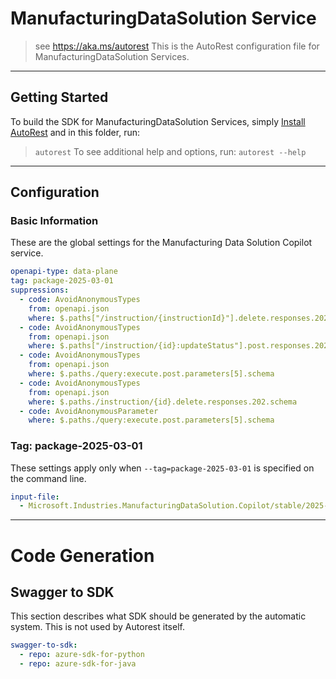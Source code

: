 # ManufacturingDataSolution Service

> see https://aka.ms/autorest
This is the AutoRest configuration file for ManufacturingDataSolution Services.

---

## Getting Started

To build the SDK for ManufacturingDataSolution Services,
simply [Install AutoRest](https://aka.ms/autorest/install) and in this folder, run:

> `autorest`
To see additional help and options, run:
> `autorest --help`
---

## Configuration

### Basic Information

These are the global settings for the Manufacturing Data Solution Copilot service.

```yaml
openapi-type: data-plane
tag: package-2025-03-01
suppressions:
  - code: AvoidAnonymousTypes
    from: openapi.json
    where: $.paths["/instruction/{instructionId}"].delete.responses.202.schema
  - code: AvoidAnonymousTypes
    from: openapi.json
    where: $.paths["/instruction/{id}:updateStatus"].post.responses.202.schema
  - code: AvoidAnonymousTypes
    from: openapi.json
    where: $.paths./query:execute.post.parameters[5].schema
  - code: AvoidAnonymousTypes
    from: openapi.json
    where: $.paths./instruction/{id}.delete.responses.202.schema
  - code: AvoidAnonymousParameter
    where: $.paths./query:execute.post.parameters[5].schema
```

### Tag: package-2025-03-01

These settings apply only when `--tag=package-2025-03-01` is specified on the command line.

```yaml $(tag) == 'package-2025-03-01'
input-file:
  - Microsoft.Industries.ManufacturingDataSolution.Copilot/stable/2025-03-01/openapi.json
```

---

# Code Generation

## Swagger to SDK

This section describes what SDK should be generated by the automatic system.
This is not used by Autorest itself.

```yaml $(swagger-to-sdk)
swagger-to-sdk:
  - repo: azure-sdk-for-python
  - repo: azure-sdk-for-java
```
